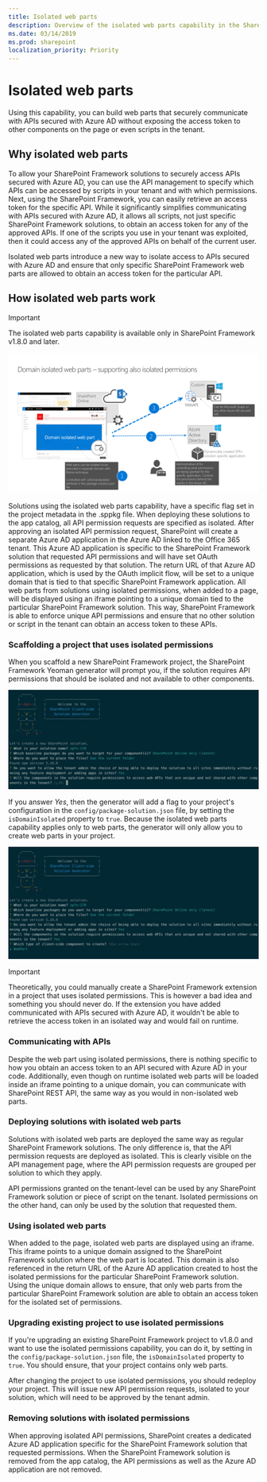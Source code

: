 ```yaml
---
title: Isolated web parts
description: Overview of the isolated web parts capability in the SharePoint Framework
ms.date: 03/14/2019
ms.prod: sharepoint
localization_priority: Priority
---
```


# Isolated web parts

Using this capability, you can build web parts that securely communicate with APIs secured with Azure AD without exposing the access token to other components on the page or even scripts in the tenant.

## Why isolated web parts

To allow your SharePoint Framework solutions to securely access APIs secured with Azure AD, you can use the API management to specify which APIs can be accessed by scripts in your tenant and with which permissions. Next, using the SharePoint Framework, you can easily retrieve an access token for the specific API. While it significantly simplifies communicating with APIs secured with Azure AD, it allows all scripts, not just specific SharePoint Framework solutions, to obtain an access token for any of the approved APIs. If one of the scripts you use in your tenant was exploited, then it could access any of the approved APIs on behalf of the current user.

Isolated web parts introduce a new way to isolate access to APIs secured with Azure AD and ensure that only specific SharePoint Framework web parts are allowed to obtain an access token for the particular API.

## How isolated web parts work

> [!IMPORTANT]
> The isolated web parts capability is available only in SharePoint Framework v1.8.0 and later.

![Architectural overview illustrating how isolated web parts work](../../images/isolated-web-parts.png)

Solutions using the isolated web parts capability, have a specific flag set in the project metadata in the .sppkg file. When deploying these solutions to the app catalog, all API permission requests are specified as isolated. After approving an isolated API permission request, SharePoint will create a separate Azure AD application in the Azure AD linked to the Office 365 tenant. This Azure AD application is specific to the SharePoint Framework solution that requested API permissions and will have set OAuth permissions as requested by that solution. The return URL of that Azure AD application, which is used by the OAuth implicit flow, will be set to a unique domain that is tied to that specific SharePoint Framework application. All web parts from solutions using isolated permissions, when added to a page, will be displayed using an iframe pointing to a unique domain tied to the particular SharePoint Framework solution. This way, SharePoint Framework is able to enforce unique API permissions and ensure that no other solution or script in the tenant can obtain an access token to these APIs.

### Scaffolding a project that uses isolated permissions

When you scaffold a new SharePoint Framework project, the SharePoint Framework Yeoman generator will prompt you, if the solution requires API permissions that should be isolated and not available to other components.

![SharePoint Framework Yeoman generator prompting if the project uses isolated permissions](../../images/isolated-web-parts-prompt.png)

If you answer _Yes_, then the generator will add a flag to your project's configuration in the `config/package-solution.json` file, by setting the `isDomainIsolated` property to `true`. Because the isolated web parts capability applies only to web parts, the generator will only allow you to create web parts in your project.

![SharePoint Framework Yeoman generator allowing to create only web parts for projects using isolated permissions](../../images/isolated-web-parts-component-type.png)

> [!IMPORTANT]
> Theoretically, you could manually create a SharePoint Framework extension in a project that uses isolated permissions. This is however a bad idea and something you should never do. If the extension you have added communicated with APIs secured with Azure AD, it wouldn't be able to retrieve the access token in an isolated way and would fail on runtime.

### Communicating with APIs

Despite the web part using isolated permissions, there is nothing specific to how you obtain an access token to an API secured with Azure AD in your code. Additionally, even though on runtime isolated web parts will be loaded inside an iframe pointing to a unique domain, you can communicate with SharePoint REST API, the same way as you would in non-isolated web parts.

### Deploying solutions with isolated web parts

Solutions with isolated web parts are deployed the same way as regular SharePoint Framework solutions. The only difference is, that the API permission requests are deployed as isolated. This is clearly visible on the API management page, where the API permission requests are grouped per solution to which they apply.

API permissions granted on the tenant-level can be used by any SharePoint Framework solution or piece of script on the tenant. Isolated permissions on the other hand, can only be used by the solution that requested them.

### Using isolated web parts

When added to the page, isolated web parts are displayed using an iframe. This iframe points to a unique domain assigned to the SharePoint Framework solution where the web part is located. This domain is also referenced in the return URL of the Azure AD application created to host the isolated permissions for the particular SharePoint Framework solution. Using the unique domain allows to ensure, that only web parts from the particular SharePoint Framework solution are able to obtain an access token for the isolated set of permissions.

### Upgrading existing project to use isolated permissions

If you're upgrading an existing SharePoint Framework project to v1.8.0 and want to use the isolated permissions capability, you can do it, by setting in the `config/package-solution.json` file, the `isDomainIsolated` property to `true`. You should ensure, that your project contains only web parts.

After changing the project to use isolated permissions, you should redeploy your project. This will issue new API permission requests, isolated to your solution, which will need to be approved by the tenant admin.

### Removing solutions with isolated permissions

When approving isolated API permissions, SharePoint creates a dedicated Azure AD application specific for the SharePoint Framework solution that requested permissions. When the SharePoint Framework solution is removed from the app catalog, the API permissions as well as the Azure AD application are not removed.
